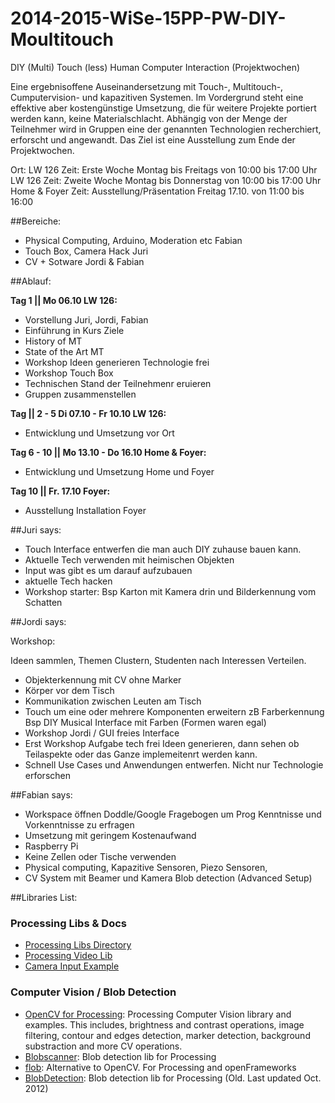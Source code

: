 2014-2015-WiSe-15PP-PW-DIY-Moultitouch
======================================

DIY (Multi) Touch (less) Human Computer Interaction (Projektwochen)  

Eine ergebnisoffene Auseinandersetzung mit Touch-, Multitouch-, Cumputervision- und kapazitiven Systemen. Im Vordergrund steht eine effektive aber kostengünstige Umsetzung, die für weitere Projekte portiert werden kann, keine Materialschlacht. Abhängig von der Menge der Teilnehmer wird in Gruppen eine der genannten Technologien recherchiert, erforscht und angewandt. Das Ziel ist eine Ausstellung zum Ende der Projektwochen.  

Ort: LW 126
Zeit: Erste Woche Montag bis Freitags von 10:00 bis 17:00 Uhr LW 126
Zeit: Zweite Woche Montag bis Donnerstag von 10:00 bis 17:00 Uhr Home & Foyer
Zeit: Ausstellung/Präsentation Freitag 17.10. von 11:00 bis 16:00  

##Bereiche:  

- Physical Computing, Arduino, Moderation etc Fabian
- Touch Box, Camera Hack Juri
- CV + Sotware Jordi & Fabian


##Ablauf:   

__Tag 1 || Mo 06.10 LW 126:__  

- Vorstellung Juri, Jordi, Fabian  
- Einführung in Kurs Ziele  
- History of MT  
- State of the Art MT  
- Workshop Ideen generieren Technologie frei  
- Workshop Touch Box  
- Technischen Stand der Teilnehmenr eruieren
- Gruppen zusammenstellen

__Tag || 2 - 5 Di 07.10 - Fr 10.10 LW 126:__  

- Entwicklung und Umsetzung vor Ort

__Tag 6 - 10 || Mo 13.10 - Do 16.10 Home & Foyer:__

- Entwicklung und Umsetzung Home und Foyer

__Tag 10 || Fr. 17.10 Foyer:__

- Ausstellung Installation Foyer  

##Juri says:   

- Touch Interface entwerfen die man auch DIY zuhause bauen kann.  
- Aktuelle Tech verwenden mit heimischen Objekten
- Input was gibt es um darauf aufzubauen
- aktuelle Tech hacken  
- Workshop starter: Bsp Karton mit Kamera drin und Bilderkennung vom Schatten   

##Jordi says:  

Workshop:  

Ideen sammlen, Themen Clustern, Studenten nach Interessen Verteilen.  

- Objekterkennung mit CV ohne Marker  
- Körper vor dem Tisch  
- Kommunikation zwischen Leuten am Tisch
- Touch um eine oder mehrere Komponenten erweitern zB Farberkennung Bsp DIY Musical Interface mit Farben (Formen waren egal)  
- Workshop Jordi / GUI freies Interface  
- Erst Workshop Aufgabe tech frei Ideen generieren, dann sehen ob Teilaspekte oder das Ganze implemeitenrt werden kann.
- Schnell Use Cases und Anwendungen entwerfen. Nicht nur Technologie erforschen


##Fabian says:   

- Workspace öffnen Doddle/Google Fragebogen um Prog Kenntnisse und Vorkenntnisse zu erfragen  
- Umsetzung mit geringem Kostenaufwand  
- Raspberry Pi
- Keine Zellen oder Tische verwenden  
- Physical computing, Kapazitive Sensoren, Piezo Sensoren,  
- CV System mit Beamer und Kamera Blob detection (Advanced Setup)


##Libraries List:

### Processing Libs & Docs

- [Processing Libs Directory](http://processing.org/reference/libraries/)
- [Processing Video Lib](http://processing.org/reference/libraries/video/index.html)
- [Camera Input Example](http://www.processing.org/reference/libraries/video/Capture.html)

### Computer Vision / Blob Detection

- [OpenCV for Processing](https://github.com/atduskgreg/opencv-processing): Processing Computer Vision library and examples. This includes, brightness and contrast operations, image filtering, contour and edges detection, marker detection, background substraction and more CV operations.
- [Blobscanner](https://github.com/robdanet/blobscanner): Blob detection lib for Processing
- [flob](http://s373.net/code/flob/): Alternative to OpenCV. For Processing and openFrameworks
- [BlobDetection](http://www.v3ga.net/processing/BlobDetection/): Blob detection lib for Processing (Old. Last updated Oct. 2012)



